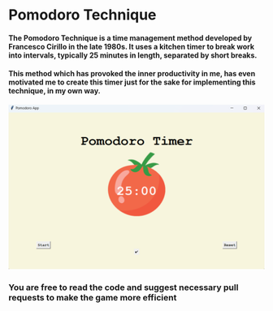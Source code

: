 # Pomodoro Technique

#### The Pomodoro Technique is a time management method developed by Francesco Cirillo in the late 1980s. It uses a kitchen timer to break work into intervals, typically 25 minutes in length, separated by short breaks.

#### This method which has provoked the inner productivity in me, has even motivated me to create this timer just for the sake for implementing this technique, in my own way.

<img src = "ss.png"></img>

<h3> You are free to read the code and suggest necessary pull requests to make the game more efficient</h3>